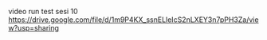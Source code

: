 video run test sesi 10 
https://drive.google.com/file/d/1m9P4KX_ssnELleIcS2nLXEY3n7pPH3Za/view?usp=sharing
